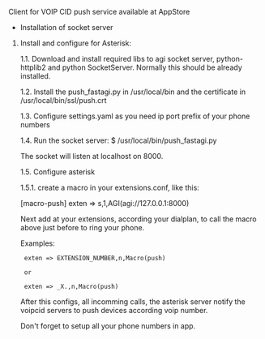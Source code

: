 Client for VOIP CID push service available at AppStore

* Installation of socket server

1. Install and configure for Asterisk:

    1.1. Download and install required libs to agi socket server, 
    python-httplib2 and python SocketServer. Normally this should be already
    installed.

    1.2. Install the push_fastagi.py in /usr/local/bin 
    and the certificate in /usr/local/bin/ssl/push.crt

    1.3. Configure settings.yaml as you need
        ip
        port
        prefix of your phone numbers
    
    1.4. Run the socket server:
    $ /usr/local/bin/push_fastagi.py

    The socket will listen at localhost on 8000.

    1.5. Configure asterisk

    1.5.1. create a macro in your extensions.conf, like this:

    [macro-push]
    exten => s,1,AGI(agi://127.0.0.1:8000)

    Next add at your extensions, according your dialplan, to call the macro above just before
    to ring your phone.

    Examples:

        exten => EXTENSION_NUMBER,n,Macro(push)

        or

        exten => _X.,n,Macro(push)

    After this configs, all incomming calls, the asterisk server notify the voipcid servers to
    push devices according voip number.

    Don't forget to setup all your phone numbers in app.
